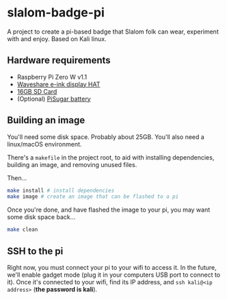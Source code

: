 # slalom-badge-pi

A project to create a pi-based badge that Slalom folk can wear, experiment with and enjoy. Based on Kali linux.

## Hardware requirements

- Raspberry Pi Zero W v1.1
- [Waveshare e-ink display HAT](https://www.pishop.ca/product/250x122-2-13inch-e-ink-display-hat-for-raspberry-pi/)
- [16GB SD Card](https://www.amazon.ca/Sandisk-Ultra-Micro-UHS-I-Adapter/dp/B073K14CVB/ref=sr_1_9?dchild=1&keywords=16gb+sd+card&qid=1634089895&sr=8-9)
- (Optional) [PiSugar battery](https://www.pisugar.com/) 


## Building an image

You'll need some disk space. Probably about 25GB. You'll also need a linux/macOS environment.

There's a `makefile` in the project root, to aid with installing dependencies, building an image, and removing unused files.

Then...
```bash
make install # install dependencies
make image # create an image that can be flashed to a pi
```

Once you're done, and have flashed the image to your pi, you may want some disk space back...

```bash
make clean
```

## SSH to the pi

Right now, you must connect your pi to your wifi to access it. In the future, we'll enable gadget mode (plug it in your computers USB port to connect to it). Once it's connected to your wifi, find its IP address, and `ssh kali@<ip address>` (**the password is kali**).

